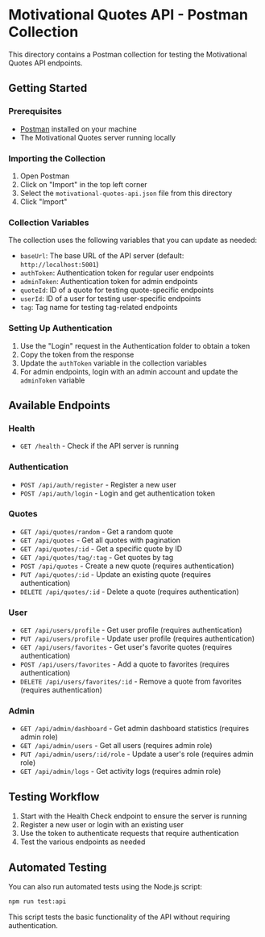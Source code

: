 # Motivational Quotes API - Postman Collection

This directory contains a Postman collection for testing the Motivational Quotes API endpoints.

## Getting Started

### Prerequisites

- [Postman](https://www.postman.com/downloads/) installed on your machine
- The Motivational Quotes server running locally

### Importing the Collection

1. Open Postman
2. Click on "Import" in the top left corner
3. Select the `motivational-quotes-api.json` file from this directory
4. Click "Import"

### Collection Variables

The collection uses the following variables that you can update as needed:

- `baseUrl`: The base URL of the API server (default: `http://localhost:5001`)
- `authToken`: Authentication token for regular user endpoints
- `adminToken`: Authentication token for admin endpoints
- `quoteId`: ID of a quote for testing quote-specific endpoints
- `userId`: ID of a user for testing user-specific endpoints
- `tag`: Tag name for testing tag-related endpoints

### Setting Up Authentication

1. Use the "Login" request in the Authentication folder to obtain a token
2. Copy the token from the response
3. Update the `authToken` variable in the collection variables
4. For admin endpoints, login with an admin account and update the `adminToken` variable

## Available Endpoints

### Health
- `GET /health` - Check if the API server is running

### Authentication
- `POST /api/auth/register` - Register a new user
- `POST /api/auth/login` - Login and get authentication token

### Quotes
- `GET /api/quotes/random` - Get a random quote
- `GET /api/quotes` - Get all quotes with pagination
- `GET /api/quotes/:id` - Get a specific quote by ID
- `GET /api/quotes/tag/:tag` - Get quotes by tag
- `POST /api/quotes` - Create a new quote (requires authentication)
- `PUT /api/quotes/:id` - Update an existing quote (requires authentication)
- `DELETE /api/quotes/:id` - Delete a quote (requires authentication)

### User
- `GET /api/users/profile` - Get user profile (requires authentication)
- `PUT /api/users/profile` - Update user profile (requires authentication)
- `GET /api/users/favorites` - Get user's favorite quotes (requires authentication)
- `POST /api/users/favorites` - Add a quote to favorites (requires authentication)
- `DELETE /api/users/favorites/:id` - Remove a quote from favorites (requires authentication)

### Admin
- `GET /api/admin/dashboard` - Get admin dashboard statistics (requires admin role)
- `GET /api/admin/users` - Get all users (requires admin role)
- `PUT /api/admin/users/:id/role` - Update a user's role (requires admin role)
- `GET /api/admin/logs` - Get activity logs (requires admin role)

## Testing Workflow

1. Start with the Health Check endpoint to ensure the server is running
2. Register a new user or login with an existing user
3. Use the token to authenticate requests that require authentication
4. Test the various endpoints as needed

## Automated Testing

You can also run automated tests using the Node.js script:

```bash
npm run test:api
```

This script tests the basic functionality of the API without requiring authentication.
